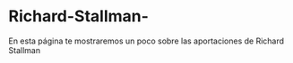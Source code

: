 # Richard-Stallman-
En esta página te mostraremos un poco sobre las aportaciones de Richard Stallman
